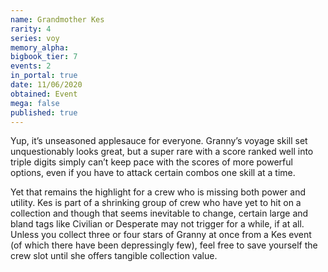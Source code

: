 ```yaml
---
name: Grandmother Kes
rarity: 4
series: voy
memory_alpha:
bigbook_tier: 7
events: 2
in_portal: true
date: 11/06/2020
obtained: Event
mega: false
published: true
---
```


Yup, it’s unseasoned applesauce for everyone. Granny’s voyage skill set unquestionably looks great, but a super rare with a score ranked well into triple digits simply can’t keep pace with the scores of more powerful options, even if you have to attack certain combos one skill at a time. 

Yet that remains the highlight for a crew who is missing both power and utility. Kes is part of a shrinking group of crew who have yet to hit on a collection and though that seems inevitable to change, certain large and bland tags like Civilian or Desperate may not trigger for a while, if at all. Unless you collect three or four stars of Granny at once from a Kes event (of which there have been depressingly few), feel free to save yourself the crew slot until she offers tangible collection value.
